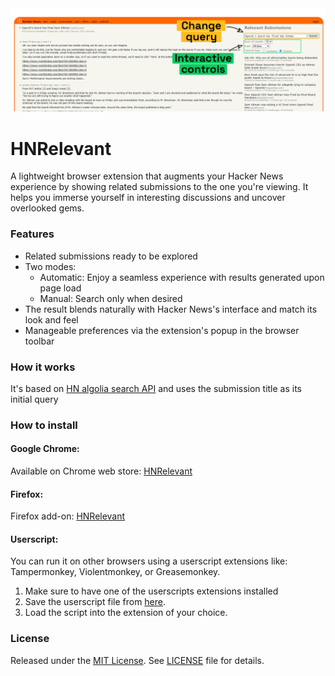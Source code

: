 <div><img src="./preview.png" style="min-width: 100%" alt="preview of the relevant submissions section on hacker news"/></div>

# HNRelevant
A lightweight browser extension that augments your Hacker News experience by showing related submissions to the one you're viewing. It helps you immerse yourself in interesting discussions and uncover overlooked gems.

### Features
- Related submissions ready to be explored
- Two modes:
    - Automatic: Enjoy a seamless experience with results generated upon page load
    - Manual: Search only when desired
- The result blends naturally with Hacker News's interface and match its look and feel
- Manageable preferences via the extension's popup in the browser toolbar

### How it works
It's based on [HN algolia search API](https://hn.algolia.com/api) and uses the submission title as its initial query

### How to install
#### Google Chrome:
Available on Chrome web store: [HNRelevant](https://chrome.google.com/webstore/detail/hnrelevant/iajhnkeiioebplnbfkpnlnggkgblmoln)

#### Firefox: 
Firefox add-on: [HNRelevant](https://addons.mozilla.org/en-US/firefox/addon/hnrelevant/)

#### Userscript:
You can run it on other browsers using a userscript extensions like: Tampermonkey, Violentmonkey, or Greasemonkey.
1. Make sure to have one of the userscripts extensions installed
2. Save the userscript file from [here](https://github.com/imdj/HNRelevant/raw/main/HNRelevant.user.js).
3. Load the script into the extension of your choice.

### License
Released under the [MIT License](http://www.opensource.org/licenses/MIT). See [LICENSE](LICENSE) file for details.